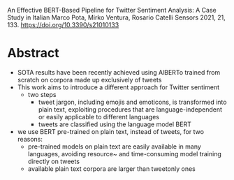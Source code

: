 An Effective BERT-Based Pipeline for Twitter Sentiment Analysis: 
  A Case Study in Italian
Marco Pota, Mirko Ventura, Rosario Catelli
Sensors 2021, 21, 133. https://doi.org/10.3390/s21010133

# Abstract

* SOTA results have been recently achieved using AlBERTo trained from scratch on
  corpora made up exclusively of tweets
* This work aims to introduce a different approach for Twitter sentiment
  * two steps
    * tweet jargon, including emojis and emoticons, is transformed into plain
      text, exploiting procedures that are language-independent or easily
      applicable to different languages
    * tweets are classified using the language model BERT
* we use BERT pre-trained on plain text, instead of tweets, for two reasons: 
  * pre-trained models on plain text are easily available in many languages,
    avoiding resource~ and time-consuming model training directly on tweets
  * available plain text corpora are larger than tweetonly ones
